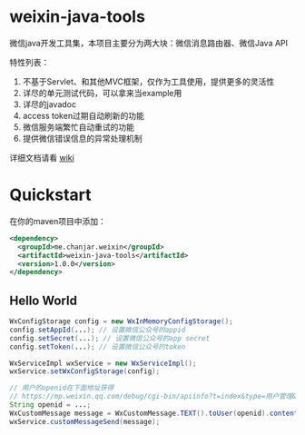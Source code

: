 weixin-java-tools
===========

微信java开发工具集，本项目主要分为两大块：微信消息路由器、微信Java API

特性列表：

1. 不基于Servlet、和其他MVC框架，仅作为工具使用，提供更多的灵活性
2. 详尽的单元测试代码，可以拿来当example用
3. 详尽的javadoc
4. access token过期自动刷新的功能
5. 微信服务端繁忙自动重试的功能
6. 提供微信错误信息的异常处理机制


详细文档请看 [wiki](https://github.com/chanjarster/weixin-java-tools/wiki)

# Quickstart

在你的maven项目中添加：
```xml
<dependency>
  <groupId>me.chanjar.weixin</groupId>
  <artifactId>weixin-java-tools</artifactId>
  <version>1.0.0</version>
</dependency>
```

## Hello World
```java
WxConfigStorage config = new WxInMemoryConfigStorage();
config.setAppId(...); // 设置微信公众号的appid
config.setSecret(...); // 设置微信公众号的app secret
config.setToken(...); // 设置微信公众号的token

WxServiceImpl wxService = new WxServiceImpl();
wxService.setWxConfigStorage(config);

// 用户的openid在下面地址获得 
// https://mp.weixin.qq.com/debug/cgi-bin/apiinfo?t=index&type=用户管理&form=获取关注者列表接口%20/user/get 
String openid = ...; 
WxCustomMessage message = WxCustomMessage.TEXT().toUser(openid).content("Hello World").build();
wxService.customMessageSend(message);
```

